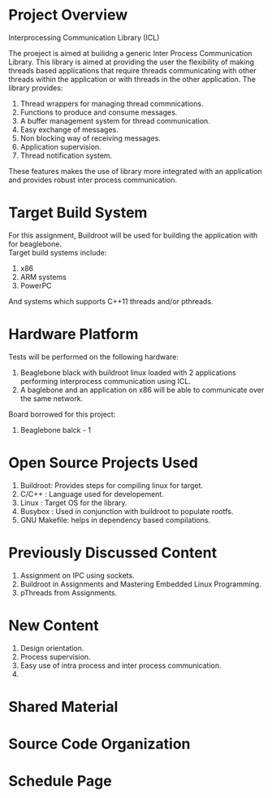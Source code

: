 # Project Overview

Interprocessing Communication Library (ICL)

The proeject is aimed at builidng a generic Inter Process Communication Library. This library is aimed at providing the user the flexibility of making threads based applications that require threads communicating with other threads within the application or with threads in the other application. The library provides:
1. Thread wrappers for managing thread commnications.
2. Functions to produce and consume messages.
3. A buffer management system for thread communication.
4. Easy exchange of messages.
5. Non blocking way of receiving messages.
6. Application supervision.
7. Thread notification system.

These features makes the use of library more integrated with an application and provides robust inter process communication.

# Target Build System
For this assignment, Buildroot will be used for building the application with for beaglebone.  
Target build systems include:

1. x86
2. ARM systems
3. PowerPC

And systems which supports C++11 threads and/or pthreads. 

# Hardware Platform
Tests will be performed on the following hardware:  
1. Beaglebone black with buildroot linux loaded with 2 applications performing interprocess communication using ICL. 
2. A baglebone and an application on x86 will be able to communicate over the same network.

Board borrowed for this project:
1. Beaglebone balck - 1

# Open Source Projects Used
1. Buildroot: Provides steps for compiling linux for target.
2. C/C++ : Language used for developement.
3. Linux : Target OS for the library.
4. Busybox : Used in conjunction with buildroot to populate rootfs.
5. GNU Makefile: helps in dependency based compilations.

# Previously Discussed Content
1. Assignment on IPC using sockets.
2. Buildroot in Assignments and Mastering Embedded Linux Programming.
3. pThreads from Assignments.

# New Content
1. Design orientation.
2. Process supervision.
3. Easy use of intra process and inter process communication.
4. 
# Shared Material
# Source Code Organization
# Schedule Page